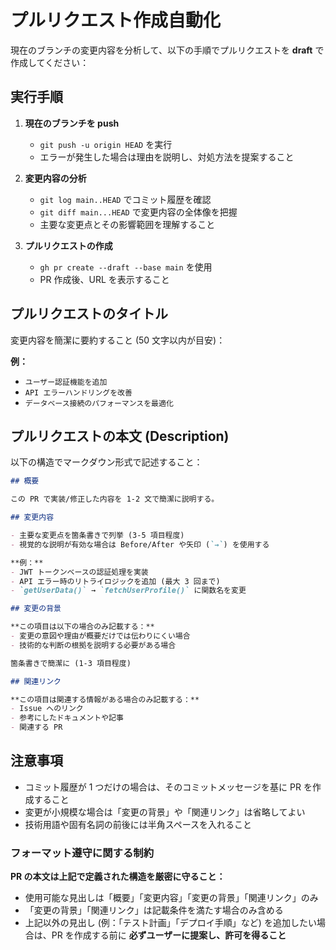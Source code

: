 # プルリクエスト作成自動化

現在のブランチの変更内容を分析して、以下の手順でプルリクエストを **draft** で作成してください：

## 実行手順

1. **現在のブランチを push**
   - `git push -u origin HEAD` を実行
   - エラーが発生した場合は理由を説明し、対処方法を提案すること

2. **変更内容の分析**
   - `git log main..HEAD` でコミット履歴を確認
   - `git diff main...HEAD` で変更内容の全体像を把握
   - 主要な変更点とその影響範囲を理解すること

3. **プルリクエストの作成**
   - `gh pr create --draft --base main` を使用
   - PR 作成後、URL を表示すること

## プルリクエストのタイトル

変更内容を簡潔に要約すること (50 文字以内が目安)：

**例：**
- `ユーザー認証機能を追加`
- `API エラーハンドリングを改善`
- `データベース接続のパフォーマンスを最適化`

## プルリクエストの本文 (Description)

以下の構造でマークダウン形式で記述すること：

```markdown
## 概要

この PR で実装/修正した内容を 1-2 文で簡潔に説明する。

## 変更内容

- 主要な変更点を箇条書きで列挙 (3-5 項目程度)
- 視覚的な説明が有効な場合は Before/After や矢印 (`→`) を使用する

**例：**
- JWT トークンベースの認証処理を実装
- API エラー時のリトライロジックを追加 (最大 3 回まで)
- `getUserData()` → `fetchUserProfile()` に関数名を変更

## 変更の背景

**この項目は以下の場合のみ記載する：**
- 変更の意図や理由が概要だけでは伝わりにくい場合
- 技術的な判断の根拠を説明する必要がある場合

箇条書きで簡潔に (1-3 項目程度)

## 関連リンク

**この項目は関連する情報がある場合のみ記載する：**
- Issue へのリンク
- 参考にしたドキュメントや記事
- 関連する PR
```

## 注意事項

- コミット履歴が 1 つだけの場合は、そのコミットメッセージを基に PR を作成すること
- 変更が小規模な場合は「変更の背景」や「関連リンク」は省略してよい
- 技術用語や固有名詞の前後には半角スペースを入れること

### フォーマット遵守に関する制約

**PR の本文は上記で定義された構造を厳密に守ること：**

- 使用可能な見出しは「概要」「変更内容」「変更の背景」「関連リンク」のみ
- 「変更の背景」「関連リンク」は記載条件を満たす場合のみ含める
- 上記以外の見出し (例：「テスト計画」「デプロイ手順」など) を追加したい場合は、PR を作成する前に **必ずユーザーに提案し、許可を得ること**
